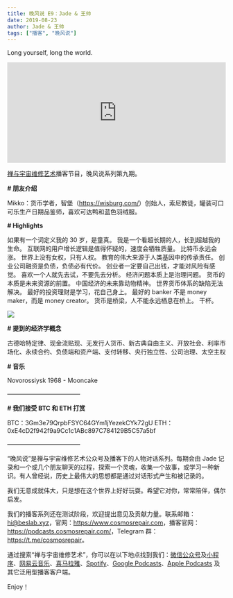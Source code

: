 ```yaml
---
title: 晚风说 E9：Jade & 王帅
date: 2019-08-23
author: Jade & 王帅
tags: ["播客", "晚风说"]
---
```


Long yourself, long the world.

<!--more-->

<iframe src="https://open.spotify.com/embed-podcast/episode/09q3xIT1g48v7vFL78vUJI" width="100%" height="232" frameborder="0" allowtransparency="true" allow="encrypted-media"></iframe>

[禅与宇宙维修艺术](https://www.cosmosrepair.com)播客节目，晚风说系列第九期。

**# 朋友介绍**

Mikko：货币学者，智堡（<https://wisburg.com/>）创始人，索尼教徒，罐装可口可乐生产日期品鉴师，喜欢可达鸭和蓝色羽绒服。

**# Highlights**

如果有一个词定义我的 30 岁，是童真。
我是一个看超长期的人，长到超越我的生命。
互联网的用户增长逻辑是值得怀疑的，速度会牺牲质量。
比特币永远会涨。
世界上没有女权，只有人权。
教育的伟大来源于人类基因中的传承责任。
创业公司融资是负债，负债必有代价。
创业者一定要自己出钱，才能对风险有感觉。
喜欢一个人就先去试，不要先去分析。
经济问题本质上是治理问题。
货币的本质是未来资源的前置。
中国经济的未来靠动物精神。
世界货币体系的缺陷无法解决。
最好的投资理财是学习，花自己身上。
最好的 banker 不是 money maker，而是 money creator。
货币是桥梁，人不能永远栖息在桥上。
干杯。

![](http://ww2.sinaimg.cn/large/006y8mN6ly1g69gk5mu9sj30u0140qe0.jpg)

**# 提到的经济学概念**

古德哈特定律、现金流贴现、无发行人货币、新古典自由主义、开放社会、利率市场化、永续合约、负债端和资产端、支付转移、央行独立性、公司治理、太空主权 

**# 音乐**

Novorossiysk 1968 - Mooncake

————————————

**# 我们接受 BTC 和 ETH 打赏**

BTC：3Gm3e79QrpbFSYC64GYm1jYezekCYk72gU
ETH：0xE4cD2f942f9a9Cc1c1ABc897C784129B5C57a5bf

————————————

“晚风说”是禅与宇宙维修艺术公众号及播客下的人物对话系列。每期会由 Jade 记录和一个或几个朋友聊天的过程，探索一个灵魂，收集一个故事，或学习一种新识。有人曾经说，历史上最伟大的思想都是通过对话形式产生和被记录的。

我们无意成就伟大，只是想在这个世界上好好玩耍。希望它对你，常常陪伴，偶尔启发。

我们的播客系列还在测试阶段，欢迎提出意见及贡献力量。联系邮箱：<hi@beslab.xyz>，官网：<https://www.cosmosrepair.com>，播客官网：<https://podcasts.cosmosrepair.com/>，Telegram 群：<https://t.me/cosmosrepair>。

通过搜索“禅与宇宙维修艺术”，你可以在以下地点找到我们：[微信公众号](https://cosmosrepair-1257028016.cos.ap-beijing.myqcloud.com/2019-08-04-qrcode_for_gh_9a7e409c3696_430.jpg)及[小程序](https://cosmosrepair-1257028016.cos.ap-beijing.myqcloud.com/2019-08-04-gh_ec0187a9be05_430.jpg)、[网易云音乐](https://music.163.com/#/djradio?id=793651380)、[喜马拉雅](https://www.ximalaya.com/zhubo/182662946/)、[Spotify](https://open.spotify.com/show/5SfJxMPMoqbGc2zG8ouiuD?si=QcavW9VXQiKTkTuBuWU8nA)、[Google Podcasts](https://podcasts.google.com/?feed=aHR0cHM6Ly9wb2RjYXN0cy5jb3Ntb3NyZXBhaXIuY29tL3Jzcw%3D%3D)、[Apple Podcasts](https://podcasts.apple.com/podcast/id1475254987) 及其它泛用型播客客户端。

Enjoy！